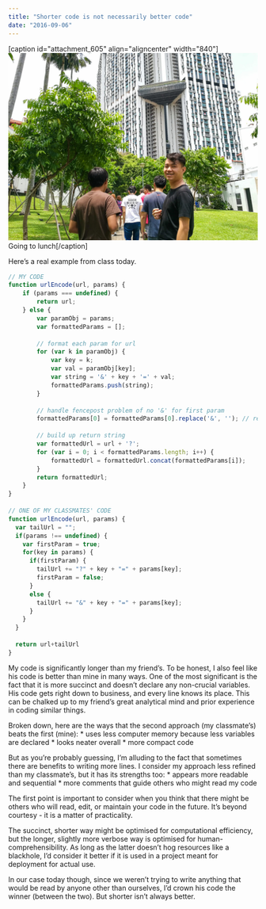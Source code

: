 ```yaml
---
title: "Shorter code is not necessarily better code"
date: "2016-09-06"
---
```


\[caption id="attachment\_605" align="aligncenter" width="840"\]![people smiling in front of pinnacles at duxton](images/20160906-IMG_20160906_123527-1024x768.jpg) Going to lunch\[/caption\]

Here’s a real example from class today.

```js
// MY CODE
function urlEncode(url, params) {
    if (params === undefined) {
        return url;
    } else {
        var paramObj = params;
        var formattedParams = [];

        // format each param for url
        for (var k in paramObj) {
            var key = k;
            var val = paramObj[key];
            var string = '&' + key + '=' + val;
            formattedParams.push(string);
        }

        // handle fencepost problem of no '&' for first param
        formattedParams[0] = formattedParams[0].replace('&', ''); // remove & for first string

        // build up return string
        var formattedUrl = url + '?';
        for (var i = 0; i < formattedParams.length; i++) {
            formattedUrl = formattedUrl.concat(formattedParams[i]);
        }
        return formattedUrl;
    }
}

// ONE OF MY CLASSMATES' CODE
function urlEncode(url, params) {
  var tailUrl = "";
  if(params !== undefined) {
    var firstParam = true;
    for(key in params) {
      if(firstParam) {
        tailUrl += "?" + key + "=" + params[key];
        firstParam = false;
      }
      else {
        tailUrl += "&" + key + "=" + params[key];
      }
    }
  }

  return url+tailUrl
}
```

My code is significantly longer than my friend’s. To be honest, I also feel like his code is better than mine in many ways. One of the most significant is the fact that it is more succinct and doesn’t declare any non-crucial variables. His code gets right down to business, and every line knows its place. This can be chalked up to my friend’s great analytical mind and prior experience in coding similar things.

Broken down, here are the ways that the second approach (my classmate’s) beats the first (mine): \* uses less computer memory because less variables are declared \* looks neater overall \* more compact code

But as you’re probably guessing, I’m alluding to the fact that sometimes there are benefits to writing more lines. I consider my approach less refined than my classmate’s, but it has its strengths too: \* appears more readable and sequential \* more comments that guide others who might read my code

The first point is important to consider when you think that there might be others who will read, edit, or maintain your code in the future. It’s beyond courtesy - it is a matter of practicality.

The succinct, shorter way might be optimised for computational efficiency, but the longer, slightly more verbose way is optimised for human-comprehensibility. As long as the latter doesn’t hog resources like a blackhole, I’d consider it better if it is used in a project meant for deployment for actual use.

In our case today though, since we weren’t trying to write anything that would be read by anyone other than ourselves, I’d crown his code the winner (between the two). But shorter isn’t always better.
